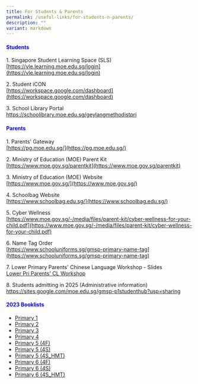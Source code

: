```yaml
---
title: For Students & Parents
permalink: /useful-links/for-students-n-parents/
description: ""
variant: markdown
---
```



<h4 style="color:blue;">Students</h4>
  
1\. Singapore Student Learning Space (SLS)  
[https://vle.learning.moe.edu.sg/login](https://vle.learning.moe.edu.sg/login)  
  
2\. Student iCON  
[https://workspace.google.com/dashboard](https://workspace.google.com/dashboard)  
  
3\. School Library Portal  
[https://schoolibrary.moe.edu.sg/geylangmethodistpri ](https://schoolibrary.moe.edu.sg/geylangmethodistpri )
  
<h4 style="color:blue;">Parents</h4>
  
1\. Parents' Gateway  
[https://pg.moe.edu.sg/](https://pg.moe.edu.sg/)  
  
2\. Ministry of Education (MOE) Parent Kit  
[https://www.moe.gov.sg/parentkit](https://www.moe.gov.sg/parentkit)  
  
3\. Ministry of Education (MOE) Website  
[https://www.moe.gov.sg/](https://www.moe.gov.sg/)&nbsp;  
  
4\. Schoolbag Website  
[https://www.schoolbag.edu.sg/](https://www.schoolbag.edu.sg/)&nbsp;  
  
5\. Cyber Wellness  
[https://www.moe.gov.sg/-/media/files/parent-kit/cyber-wellness-for-your-child.pdf](https://www.moe.gov.sg/-/media/files/parent-kit/cyber-wellness-for-your-child.pdf)&nbsp;  
    
6\. Name Tag Order  
[https://www.schooluniforms.sg/gmsp-primary-name-tag](https://www.schooluniforms.sg/gmsp-primary-name-tag)

7\. Lower Primary Parents' Chinese Language Workshop - Slides<br>
[Lower Pri Parents' CL Workshop](/files/lower%20primary%20parents'%20cl%20workshop.pdf)

8\. Students admitting in 2025 (Administrative information)
https://sites.google.com/moe.edu.sg/gmsp-p1studenthub?usp=sharing




<h4 style="color:blue;">2023 Booklists</h4>

* [Primary 1](/files/Primary%201.pdf)<br>
* [Primary 2](/files/Primary%202.pdf)<br>
* [Primary 3](/files/Primary%203.pdf)<br>
* [Primary 4](/files/Primary%204.pdf)<br>
* [Primary 5 (4F)](/files/Primary%205%20(4F).pdf)<br>
* [Primary 5 (4S)](/files/Primary%205%20(4S).pdf)<br>
* [Primary 5 (4S_HMT)](/files/Primary%205%20(4S_HMT).pdf)<br>
* [Primary 6 (4F)](/files/Primary%206%20(4F).pdf)<br>
* [Primary 6 (4S)](/files/Primary%206%20(4S).pdf)<br>
* [Primary 6 (4S_HMT)](/files/Primary%206%20(4S_HMT).pdf)<br>


